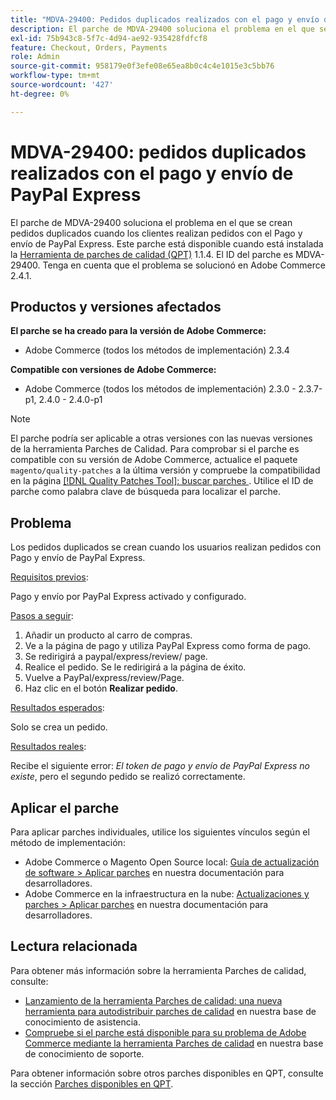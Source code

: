 ```yaml
---
title: "MDVA-29400: Pedidos duplicados realizados con el pago y envío de PayPal Express"
description: El parche de MDVA-29400 soluciona el problema en el que se crean pedidos duplicados cuando los clientes realizan pedidos con el Pago y envío de PayPal Express. Este parche está disponible cuando está instalada la [Quality Patches Tool (QPT)](/help/announcements/adobe-commerce-announcements/magento-quality-patches-released-new-tool-to-self-serve-quality-patches.md) 1.1.4. El ID del parche es MDVA-29400. Tenga en cuenta que el problema se solucionó en Adobe Commerce 2.4.1.
exl-id: 75b943c8-5f7c-4d94-ae92-935428fdfcf8
feature: Checkout, Orders, Payments
role: Admin
source-git-commit: 958179e0f3efe08e65ea8b0c4c4e1015e3c5bb76
workflow-type: tm+mt
source-wordcount: '427'
ht-degree: 0%

---
```


# MDVA-29400: pedidos duplicados realizados con el pago y envío de PayPal Express

El parche de MDVA-29400 soluciona el problema en el que se crean pedidos duplicados cuando los clientes realizan pedidos con el Pago y envío de PayPal Express. Este parche está disponible cuando está instalada la [Herramienta de parches de calidad (QPT)](/help/announcements/adobe-commerce-announcements/magento-quality-patches-released-new-tool-to-self-serve-quality-patches.md) 1.1.4. El ID del parche es MDVA-29400. Tenga en cuenta que el problema se solucionó en Adobe Commerce 2.4.1.

## Productos y versiones afectados

**El parche se ha creado para la versión de Adobe Commerce:**

* Adobe Commerce (todos los métodos de implementación) 2.3.4

**Compatible con versiones de Adobe Commerce:**

* Adobe Commerce (todos los métodos de implementación) 2.3.0 - 2.3.7-p1, 2.4.0 - 2.4.0-p1

>[!NOTE]
>
>El parche podría ser aplicable a otras versiones con las nuevas versiones de la herramienta Parches de Calidad. Para comprobar si el parche es compatible con su versión de Adobe Commerce, actualice el paquete `magento/quality-patches` a la última versión y compruebe la compatibilidad en la página [[!DNL Quality Patches Tool]: buscar parches ](https://devdocs.magento.com/quality-patches/tool.html#patch-grid). Utilice el ID de parche como palabra clave de búsqueda para localizar el parche.

## Problema

Los pedidos duplicados se crean cuando los usuarios realizan pedidos con Pago y envío de PayPal Express.

<u>Requisitos previos</u>:

Pago y envío por PayPal Express activado y configurado.

<u>Pasos a seguir</u>:

1. Añadir un producto al carro de compras.
1. Ve a la página de pago y utiliza PayPal Express como forma de pago.
1. Se redirigirá a paypal/express/review/ page.
1. Realice el pedido. Se le redirigirá a la página de éxito.
1. Vuelve a PayPal/express/review/Page.
1. Haz clic en el botón **Realizar pedido**.

<u>Resultados esperados</u>:

Solo se crea un pedido.

<u>Resultados reales</u>:

Recibe el siguiente error: *El token de pago y envío de PayPal Express no existe*, pero el segundo pedido se realizó correctamente.

## Aplicar el parche

Para aplicar parches individuales, utilice los siguientes vínculos según el método de implementación:

* Adobe Commerce o Magento Open Source local: [Guía de actualización de software > Aplicar parches](https://devdocs.magento.com/guides/v2.4/comp-mgr/patching/mqp.html) en nuestra documentación para desarrolladores.
* Adobe Commerce en la infraestructura en la nube: [Actualizaciones y parches > Aplicar parches](https://devdocs.magento.com/cloud/project/project-patch.html) en nuestra documentación para desarrolladores.

## Lectura relacionada

Para obtener más información sobre la herramienta Parches de calidad, consulte:

* [Lanzamiento de la herramienta Parches de calidad: una nueva herramienta para autodistribuir parches de calidad](/help/announcements/adobe-commerce-announcements/magento-quality-patches-released-new-tool-to-self-serve-quality-patches.md) en nuestra base de conocimiento de asistencia.
* [Compruebe si el parche está disponible para su problema de Adobe Commerce mediante la herramienta Parches de calidad](/help/support-tools/patches-available-in-qpt-tool/check-patch-for-magento-issue-with-magento-quality-patches.md) en nuestra base de conocimiento de soporte.

Para obtener información sobre otros parches disponibles en QPT, consulte la sección [Parches disponibles en QPT](https://support.magento.com/hc/en-us/sections/360010506631-Patches-available-in-MQP-tool-).
